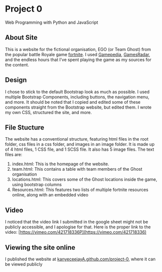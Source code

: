 # Project 0

Web Programming with Python and JavaScript

## About Site
This is a website for the fictional organisation, EGO (or Team Ghost) from the popular battle Royale game [fortnite](https://www.epicgames.com/fortnite). I used [Gamepedia](https://fortnite.gamepedia.com/E.G.O.), [GamesRadar](https://www.gamesradar.com/fortnite-ego-alter-who-are-they/), and the endless hours that I've spent playing the game as my sources for the content.

## Design
I chose to stick to the default Bootstrap look as much as possible. I used multiple Bootstrap Components, including buttons, the navigation menu, and more. It should be noted that I copied and edited some of these components straight from the Bootstrap website, but edited them. I wrote my own CSS, structured the site, and more.

## File Stucture
The website has a conventional structure, featuring html files in the root folder, css files in a css folder, and images in an image folder. It is made up of 4 html files, 1 CSS file, and 1 SCSS file. It also has 5 image files. The text files are:

1. index.html: This is the homepage of the website.
2. team.html: This contains a table with team members of the Ghost organisation
3. locations.html: This covers some of the Ghost locations inside the game, using bootstrap columns
4. Resources.html: This features two lists of multiple fortnite resources online, along with an embedded video

## Video

I noticed that the video link I submitted in the google sheet might not be publicly accessible, and I apologise for that.
Here is the proper link to the video: [https://vimeo.com/421718336P](https://vimeo.com/421718336)

## Viewing the site online
I published the website at [kanyeceejayA.github.com/project-0](https://kanyeceejayA.github.com/project-0), where it can be viewed publicly